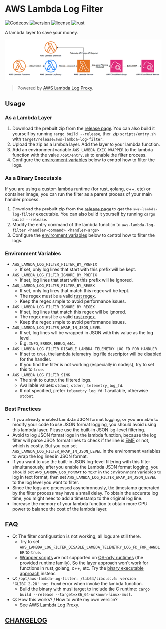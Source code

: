# AWS Lambda Log Filter

[![Codecov](https://img.shields.io/codecov/c/github/DiscreteTom/aws-lambda-log-filter?style=flat-square)
](https://codecov.io/gh/DiscreteTom/aws-lambda-log-filter)
[![version](https://img.shields.io/github/v/tag/DiscreteTom/aws-lambda-log-filter?label=release&style=flat-square)](https://github.com/DiscreteTom/aws-lambda-log-filter/releases/latest)
![license](https://img.shields.io/github/license/DiscreteTom/aws-lambda-log-filter?style=flat-square)
![rust](https://img.shields.io/badge/built_with-rust-DEA584?style=flat-square)

A lambda layer to save your money.

![log-flow](./img/log-flow.png)

> Powered by [AWS Lambda Log Proxy](https://github.com/DiscreteTom/aws-lambda-log-proxy).

## Usage

### As a Lambda Layer

1. Download the prebuilt zip from the [release page](https://github.com/DiscreteTom/aws-lambda-log-filter/releases/latest). You can also build it yourself by running `cargo build --release`, then zip `scripts/entry.sh` with `target/release/aws-lambda-log-filter`.
2. Upload the zip as a lambda layer. Add the layer to your lambda function.
3. Add an environment variable `AWS_LAMBDA_EXEC_WRAPPER` to the lambda function with the value `/opt/entry.sh` to enable the filter process.
4. Configure the [environment variables](#environment-variables) below to control how to filter the logs.

### As a Binary Executable

If you are using a custom lambda runtime (for rust, golang, c++, etc) or container image, you can run the filter as a parent process of your main handler process.

1. Download the prebuilt zip from the [release page](https://github.com/DiscreteTom/aws-lambda-log-filter/releases/latest) to get the `aws-lambda-log-filter` executable. You can also build it yourself by running `cargo build --release`.
2. Modify the entry command of the lambda function to `aws-lambda-log-filter <handler-command> <handler-args>`
3. Configure the [environment variables](#environment-variables) below to control how to filter the logs.

### Environment Variables

- `AWS_LAMBDA_LOG_FILTER_FILTER_BY_PREFIX`
  - If set, only log lines that start with this prefix will be kept.
- `AWS_LAMBDA_LOG_FILTER_IGNORE_BY_PREFIX`
  - If set, log lines that start with this prefix will be ignored.
- `AWS_LAMBDA_LOG_FILTER_FILTER_BY_REGEX`
  - If set, only log lines that match this regex will be kept.
  - The regex must be a valid [rust regex](https://docs.rs/regex/latest/regex/#syntax).
  - Keep the regex simple to avoid performance issues.
- `AWS_LAMBDA_LOG_FILTER_IGNORE_BY_REGEX`
  - If set, log lines that match this regex will be ignored.
  - The regex must be a valid [rust regex](https://docs.rs/regex/latest/regex/#syntax).
  - Keep the regex simple to avoid performance issues.
- `AWS_LAMBDA_LOG_FILTER_WRAP_IN_JSON_LEVEL`
  - If set, log lines will be wrapped in JSON with this value as the log level.
  - E.g. `INFO`, `ERROR`, `DEBUG`, etc.
- `AWS_LAMBDA_LOG_FILTER_DISABLE_LAMBDA_TELEMETRY_LOG_FD_FOR_HANDLER`
  - If set to `true`, the lambda telemetry log file descriptor will be disabled for the handler.
  - If you find the filter is not working (especially in nodejs), try to set this to `true`.
- `AWS_LAMBDA_LOG_FILTER_SINK`
  - The sink to output the filtered logs.
  - Available values: `stdout`, `stderr`, `telemetry_log_fd`.
  - If not specified, prefer `telemetry_log_fd` if available, otherwise `stdout`.

### Best Practices

- If you already enabled Lambda JSON format logging, or you are able to modify your code to use JSON format logging, you should avoid using this lambda layer. Please use the built-in JSON log-level filtering.
- Avoid to log JSON format logs in the lambda function, because the log filter will parse JSON format lines to check if the line is [EMF](https://docs.aws.amazon.com/AmazonCloudWatch/latest/monitoring/CloudWatch_Embedded_Metric_Format_Specification.html) or not, which is costly. But you can set `AWS_LAMBDA_LOG_FILTER_WRAP_IN_JSON_LEVEL` in the environment variables to wrap the log lines in JSON format.
- If you want to use the built-in JSON log-level filtering with this filter simultaneously, after you enable the Lambda JSON format logging, you should set `AWS_LAMBDA_LOG_FORMAT` to `TEXT` in the environment variables to log in text format, then set `AWS_LAMBDA_LOG_FILTER_WRAP_IN_JSON_LEVEL` to the log level you want to filter.
- Since the logs are processed asynchronously, the timestamp generated by the filter process may have a small delay. To obtain the accurate log time, you might need to add a timestamp to the original log line.
- Increase the memory of your lambda function to obtain more CPU power to balance the cost of the lambda layer.

## FAQ

- Q: The filter configuration is not working, all logs are still there.
  - Try to set `AWS_LAMBDA_LOG_FILTER_DISABLE_LAMBDA_TELEMETRY_LOG_FD_FOR_HANDLER` to `true`.
  - [Wrapper scripts](https://docs.aws.amazon.com/lambda/latest/dg/runtimes-modify.html#runtime-wrapper) are not supported on [OS-only runtimes](https://docs.aws.amazon.com/lambda/latest/dg/runtimes-provided.html) (the provided runtime family). So the layer approach won't work for functions in rust, golang, c++, etc. Try the [binary executable approach](#as-a-binary-executable) instead.
- Q: `/opt/aws-lambda-log-filter: /lib64/libc.so.6: version 'GLIBC_2.28' not found` error when invoke the lambda function.
  - Build the binary with musl target to include the C runtime: `cargo build --release --target=x86_64-unknown-linux-musl`.
- Q: How this works? / How to write my own version?
  - See [AWS Lambda Log Proxy](https://github.com/DiscreteTom/aws-lambda-log-proxy).

## [CHANGELOG](./CHANGELOG.md)
